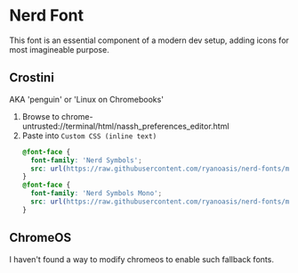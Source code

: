 # Nerd Font

This font is an essential component of a modern dev setup, adding icons for most imagineable purpose.


## Crostini

AKA 'penguin' or 'Linux on Chromebooks'

1. Browse to chrome-untrusted://terminal/html/nassh_preferences_editor.html
2. Paste into `Custom CSS (inline text)`
   ```css
   @font-face {
     font-family: 'Nerd Symbols';
     src: url(https://raw.githubusercontent.com/ryanoasis/nerd-fonts/master/patched-fonts/NerdFontsSymbolsOnly/SymbolsNerdFont-Regular.ttf) format('truetype');
   }
   @font-face {
     font-family: 'Nerd Symbols Mono';
     src: url(https://raw.githubusercontent.com/ryanoasis/nerd-fonts/master/patched-fonts/NerdFontsSymbolsOnly/SymbolsNerdFontMono-Regular.ttf) format('truetype');
   }
   ```

## ChromeOS

I haven't found a way to modify chromeos to enable such fallback fonts.
